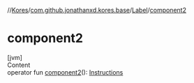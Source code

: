 //[Kores](../../index.md)/[com.github.jonathanxd.kores.base](../index.md)/[Label](index.md)/[component2](component2.md)



# component2  
[jvm]  
Content  
operator fun [component2](component2.md)(): [Instructions](../../com.github.jonathanxd.kores/-instructions/index.md)  



